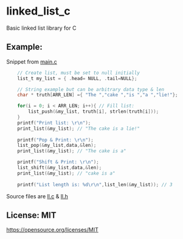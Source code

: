 # linked_list_c

Basic linked list library for C

## Example:

Snippet from [main.c](./src/main.c)

```c
    // Create list, must be set to null initially 
    list_t my_list = { .head= NULL, .tail=NULL};

    // String example but can be arbitrary data type & len 
    char * truth[ARR_LEN] ={ "The ","cake ","is ","a ","lie!"};

    for(i = 0; i < ARR_LEN; i++){ // Fill list: 
        list_push(&my_list, truth[i], strlen(truth[i]));
    }
    printf("Print list: \r\n");
    print_list(&my_list); // "The cake is a lie!"
    
    printf("Pop & Print: \r\n");
    list_pop(&my_list,data,&len); 
    print_list(&my_list); // "The cake is a"

    printf("Shift & Print: \r\n");
    list_shift(&my_list,data,&len);
    print_list(&my_list); // "cake is a"
    
    printf("List length is: %d\r\n",list_len(&my_list)); // 3
```

Source files are [ll.c](./src/ll.c) & [ll.h](./src/ll.h)

## License: MIT

https://opensource.org/licenses/MIT